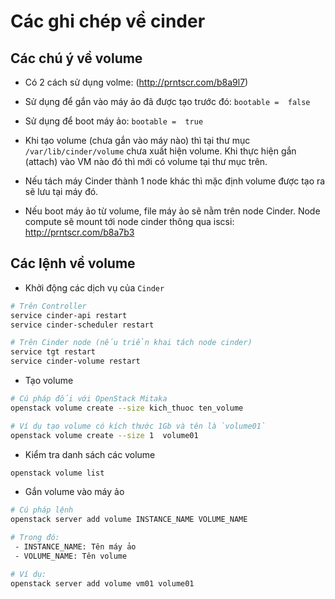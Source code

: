 # Các ghi chép về cinder

## Các chú ý về volume
- Có 2 cách sử dụng volme: (http://prntscr.com/b8a9l7)
 - Sử dụng để gắn vào máy ảo đã được tạo trước đó: `bootable =  false`
 - Sử dụng để boot máy ảo: `bootable =  true`
- Khi tạo volume (chưa gắn vào máy nào) thì tại thư mục `/var/lib/cinder/volume` chưa xuất hiện volume. Khi thực hiện gắn (attach) vào VM nào đó thì mới có volume tại thư mục trên.

- Nếu tách máy Cinder thành 1 node khác thì mặc định volume được tạo ra sẽ lưu tại máy đó.

- Nếu boot máy ảo từ volume, file máy ảo sẽ nằm trên node Cinder. Node compute sẽ mount tới node cinder thông qua iscsi: http://prntscr.com/b8a7b3

## Các lệnh về volume

- Khởi động các dịch vụ của `Cinder`
```sh
# Trên Controller
service cinder-api restart
service cinder-scheduler restart

# Trên Cinder node (nếu triển khai tách node cinder)
service tgt restart
service cinder-volume restart
```

- Tạo volume
```sh
# Cú pháp đối với OpenStack Mitaka
openstack volume create --size kich_thuoc ten_volume

# Ví dụ tạo volume có kích thước 1Gb và tên là `volume01`
openstack volume create --size 1  volume01 
```

- Kiểm tra danh sách các volume
```sh
openstack volume list
```

- Gắn volume vào máy ảo
```sh
# Cú pháp lệnh
openstack server add volume INSTANCE_NAME VOLUME_NAME

# Trong đó: 
 - INSTANCE_NAME: Tên máy ảo
 - VOLUME_NAME: Tên volume

# Ví dụ:
openstack server add volume vm01 volume01
```